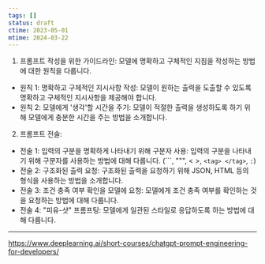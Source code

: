 ```yaml
---
tags: []
status: draft
ctime: 2023-05-01
mtime: 2024-03-22
---
```


1. 프롬프트 작성을 위한 가이드라인: 모델에 명확하고 구체적인 지침을 작성하는 방법에 대한 원칙을 다룹니다.
* 원칙 1: 명확하고 구체적인 지시사항 작성: 모델이 원하는 출력을 도출할 수 있도록 명확하고 구체적인 지시사항을 제공해야 합니다.
* 원칙 2: 모델에게 '생각'할 시간을 주기: 모델이 적절한 출력을 생성하도록 하기 위해 모델에게 충분한 시간을 주는 방법을 소개합니다.
2. 프롬프트 전술:
* 전술 1: 입력의 구분을 명확하게 나타내기 위해 구분자 사용: 입력의 구분을 나타내기 위해 구분자를 사용하는 방법에 대해 다룹니다. (```, """, < >, `<tag> </tag>`, `:`)
* 전술 2: 구조화된 출력 요청: 구조화된 출력을 요청하기 위해 JSON, HTML 등의 형식을 사용하는 방법을 소개합니다.
* 전술 3: 조건 충족 여부 확인을 모델에 요청: 모델에게 조건 충족 여부를 확인하는 것을 요청하는 방법에 대해 다룹니다.
* 전술 4: "피유-샷" 프롬프팅: 모델에게 일관된 스타일로 응답하도록 하는 방법에 대해 다룹니다.

---

https://www.deeplearning.ai/short-courses/chatgpt-prompt-engineering-for-developers/